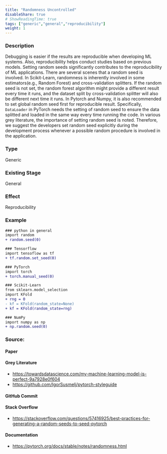 ```yaml
---
title: "Randomness Uncontrolled"
disableShare: true
# ShowReadingTime: true
tags: ["generic","general","reproducibility"]
weight: 1
---
```


### Description

Debugging is easier if the results are reproducible when developing ML systems. Also, reproducibility helps conduct studies based on previous models. Setting random seeds significantly contributes to the reproducibility of ML applications. There are several scenes that a random seed is involved. In Scikit-Learn, randomness is inherently involved in some estimators(e.g., Random Forest) and cross-validation splitters. If the random seed is not set, the random forest algorithm might provide a different result every time it runs, and the dataset split by cross-validation splitter will also be different next time it runs. In Pytorch and Numpy, it is also recommended to set global random seed first for reproducible result. Specifically, `DataLoader` in PyTorch needs the setting of random seed to ensure the data splitted and loaded in the same way every time running the code. In various grey literature, the importance of setting random seed is noted. Therefore, we suggest the developers set random seed explicitly during the development process whenever a possible random procedure is involved in the application.


### Type

Generic

### Existing Stage

General

### Effect

Reproducibility

### Example

```diff
### python in general
import random
+ random.seed(0)

### Tensorflow
import tensoflow as tf
+ tf.random.set_seed(0)

### PyTorch
import torch
+ torch.manual_seed(0)

### Scikit-Learn
from sklearn.model_selection 
import KFold
+ rng = 0
- kf = KFold(random_state=None)
+ kf = KFold(random_state=rng)

### NumPy
import numpy as np
+ np.random.seed(0)
```

### Source:

#### Paper 

#### Grey Literature
- https://towardsdatascience.com/my-machine-learning-model-is-perfect-9a7928e0f604
- https://github.com/IgorSusmelj/pytorch-styleguide

#### GitHub Commit

#### Stack Overflow
- https://stackoverflow.com/questions/57416925/best-practices-for-generating-a-random-seeds-to-seed-pytorch

#### Documentation
- https://pytorch.org/docs/stable/notes/randomness.html

